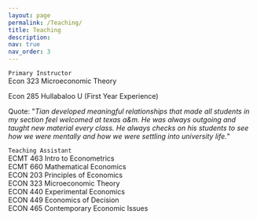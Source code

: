 ```yaml
---
layout: page
permalink: /Teaching/
title: Teaching
description: 
nav: true
nav_order: 3
---
```


`Primary Instructor`  
Econ 323 Microeconomic Theory  

Econ 285 Hullabaloo U (First Year Experience)  

Quote: "<em>Tian developed meaningful relationships that made all students in my section feel welcomed at texas a&m. He was always outgoing and taught new material every class. He always checks on his students to see how we were mentally and how we were settling into university life.</em>"

`Teaching Assistant`  
ECMT 463 Intro to Econometrics  
ECMT 660 Mathematical Economics  
ECON 203 Principles of Economics  
ECON 323 Microeconomic Theory  
ECON 440 Experimental Economics  
ECON 449 Economics of Decision  
ECON 465 Contemporary Economic Issues  